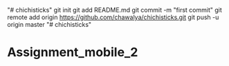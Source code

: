 "# chichisticks"  git init git add README.md git commit -m "first commit" git remote add origin https://github.com/chawalya/chichisticks.git git push -u origin master
"# chichisticks" 
# Assignment_mobile_2
